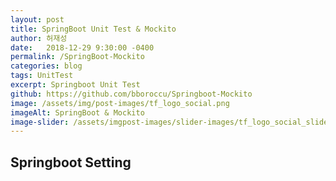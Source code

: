 ```yaml
---
layout: post
title: SpringBoot Unit Test & Mockito
author: 허재성
date:   2018-12-29 9:30:00 -0400
permalink: /SpringBoot-Mockito
categories: blog
tags: UnitTest
excerpt: Springboot Unit Test
github: https://github.com/bboroccu/Springboot-Mockito
image: /assets/img/post-images/tf_logo_social.png
imageAlt: SpringBoot & Mockito
image-slider: /assets/imgpost-images/slider-images/tf_logo_social_slider.png
---
```


## Springboot Setting